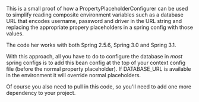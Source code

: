 This is a small proof of how a PropertyPlaceholderConfigurer can be used to simplify reading composite environment variables such as a database URL that encodes username, password and driver in the URL string and replacing the appropriate propery placeholders in a spring config with those values.

The code her works with both Spring 2.5.6, Spring 3.0 and Spring 3.1.

With this approach, all you have to do to configure the database in *most* spring configs is to add this bean config at the top of your context config file (before the normal property placeholder). If DATABASE_URL is available in the environment it will override normal placeholders.

Of course you also need to pull in this code, so you'll need to add one more dependency to your project.

